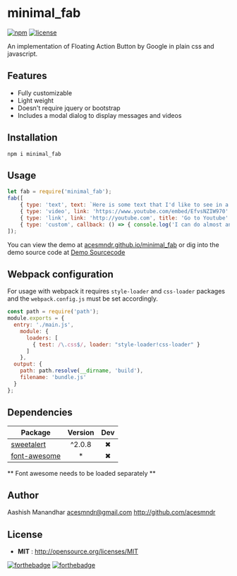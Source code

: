 # minimal_fab
[![npm](https://img.shields.io/badge/npm-v1.2.2-green.svg)]()
[![license](https://img.shields.io/npm/l/express.svg)]()

An implementation of Floating Action Button by Google in plain css and javascript.

## Features

 - Fully customizable
 - Light weight
 - Doesn't require jquery or bootstrap
 - Includes a modal dialog to display messages and videos
 
## Installation
```shell
npm i minimal_fab
```

## Usage
```js
let fab = require('minimal_fab');
fab([
    { type: 'text', text: `Here is some text that I'd like to see in a modal dialog` },
    { type: 'video', link: 'https://www.youtube.com/embed/EfvsNZIW970' },
    { type: 'link', link: 'http://youtube.com', title: 'Go to Youtube' },
    { type: 'custom', callback: () => { console.log('I can do almost anything')} },
]);
```
You can view the demo at [acesmndr.github.io/minimal_fab](https://acesmndr.github.io/minimal_fab)
or dig into the demo source code at [Demo Sourcecode](https://github.com/Acesmndr/minimal_fab/tree/gh-pages)

## Webpack configuration
For usage with webpack it requires `style-loader` and `css-loader` packages and the `webpack.config.js` must be set accordingly.
```js
const path = require('path');
module.exports = {
  entry: './main.js',
    module: {
      loaders: [
        { test: /\.css$/, loader: "style-loader!css-loader" }
      ]
    },
  output: {
    path: path.resolve(__dirname, 'build'),
    filename: 'bundle.js'
  }
};
```

## Dependencies

Package | Version | Dev
--- |:---:|:---:
[sweetalert](https://sweetalert.js.org/) | ^2.0.8 | ✖
[font-awesome](http://fontawesome.io/) | * | ✖

** Font awesome needs to be loaded separately **

## Author

Aashish Manandhar <acesmndr@gmail.com> http://github.com/acesmndr

## License

 - **MIT** : http://opensource.org/licenses/MIT

[![forthebadge](http://forthebadge.com/images/badges/uses-js.svg)](http://forthebadge.com)
[![forthebadge](http://forthebadge.com/images/badges/built-with-love.svg)](http://forthebadge.com)

